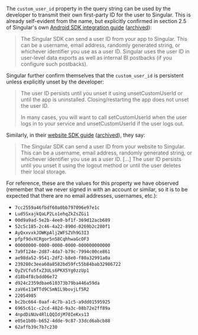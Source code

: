 The `custom_user_id` property in the query string can be used by the developer to transmit their own first-party ID for the user to Singular. This is already self-evident from the name, but explicitly confirmed in section 2.5 of Singular's own [Android SDK integration guide](https://support.singular.net/hc/en-us/articles/360037581952--UPDATED-Android-SDK-Integration-Guide#25_Sending_the_User_ID_to_Singular_Optional) ([archived](https://archive.ph/QAIFE)):

> The Singular SDK can send a user ID from your app to Singular. This can be a username, email address, randomly generated string, or whichever identifier you use as a user ID. Singular uses the user ID in user-level data exports as well as internal BI postbacks (if you configure such postbacks).

Singular further confirm themselves that the `custom_user_id` is persistent unless explicitly unset by the developer:

> The user ID persists until you unset it using unsetCustomUserId or until the app is uninstalled. Closing/restarting the app does not unset the user ID.
>
> In many cases, you will want to call setCustomUserId when the user logs in to your service and unsetCustomUserId if the user logs out.

Similarly, in their [website SDK guide](https://support.singular.net/hc/en-us/articles/360039991491--NEW-Singular-Website-SDK-Native-Integration#Optional_Setting_the_User_ID) ([archived](https://archive.ph/zQBym)), they say:

> The Singular SDK can send a user ID from your website to Singular. This can be a username, email address, randomly generated string, or whichever identifier you use as a user ID.
> […]
> The user ID persists until you unset it using the logout method or until the user deletes their local storage.

For reference, these are the values for this property we have observed (remember that we never signed in with an account or similar, so it is to be expected that there are no email addresses, usernames, etc.):

* `7cc2559a46fbdf60a0bb797096e97e1c`
* `Lud5SxajkQaLP2Lo1ehqZkZsZGi1`
* `00d9a9ad-5e2b-4ee0-bf1f-369d12acb689`
* `52c5c185-2c46-4a22-890d-0269b2c280f1`
* `AyQxxvxkJOWKpAlj2WFSZVh9G3I3`
* `pfpf9dvXCRgor5n58CqhhwaGcOF3`
* `00000000-0000-0000-0000-000000000000`
* `7a9f124e-2d87-4da7-b79c-7994c00ce861`
* `ae98da52-9541-2df2-b8e0-f80a32991a0a`
* `239280c3eea60a8582bd59fc55b84bab32986722`
* `OyZVCfu5fxZ3ULs6PKX5Yg0zzUp1`
* `d18b4f8cbdd06e72`
* `d924c2359dbae610373b79ba446a59da`
* `zaV6x11WTTd9CSmN1L9bovjLf5R2`
* `22054985`
* `bc2bc664-0aaf-4c7b-a1c5-a9dd01595925`
* `6965c61c-c2cd-482d-9a3c-08b72e2ff89a`
* `4npdDiNUv4RlLQQIdjM70IeKxs13`
* `e05e1b0b-b652-4dde-9c87-33dcd6abcb88`
* `62affb39c7b7c230`
